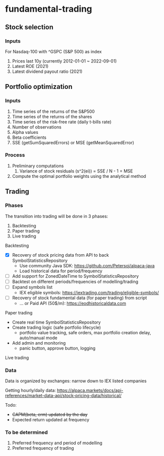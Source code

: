 # fundamental-trading
## Stock selection
### Inputs
For Nasdaq-100 with ^GSPC (S&P 500) as index
1. Prices last 10y (currently 2012-01-01 ~ 2022-09-01)
2. Latest ROE (2021)
3. Latest dividend payout ratio (2021)

## Portfolio optimization
### Inputs
1. Time series of the returns of the S&P500
2. Time series of the returns of the shares
3. Time series of the risk-free rate (daily t-bills rate)
4. Number of observations
5. Alpha values
6. Beta coefficients
7. SSE (getSumSquaredErrors) or MSE (getMeanSquaredError)

### Process
1. Preliminary computations
   1. Variance of stock residuals (s^2(ei)) = SSE / N - 1 = MSE
2. Compute the optimal portfolio weights using the analytical method

## Trading
### Phases
The transition into trading will be done in 3 phases:
1. Backtesting
2. Paper trading
3. Live trading

Backtesting
- [x] Recovery of stock pricing data from API to back SymbolStatisticsRepository
  - Use community Java SDK: https://github.com/Petersoj/alpaca-java
  - Load historical data for period/frequency
- [ ] Add support for ZonedDateTime to SymbolStatisticsRepository
- [ ] Backtest on different periods/frequencies of modelling/trading
- [ ] Expand symbols list
    - IEX eligible symbols: https://iextrading.com/trading/eligible-symbols/
- [ ] Recovery of stock fundamental data (for paper trading) from script
    - ... or Paid API (50$/m): https://eodhistoricaldata.com

Paper trading
- Create real time SymbolStatisticsRepository
- Create trading logic (safe portfolio lifecycle)
  - portfolio value tracking, safe orders, max portfolio creation delay, auto/manual mode
- Add admin and monitoring
  - panic button, approve button, logging

Live trading

### Data
Data is organized by exchanges: narrow down to IEX listed companies

Getting hourly/daily data:
https://alpaca.markets/docs/api-references/market-data-api/stock-pricing-data/historical/

Todo:
- ~~CAPM(beta, erm) updated by the day~~
- Expected return updated at frequency

### To be determined
1. Preferred frequency and period of modelling
2. Preferred frequency of trading